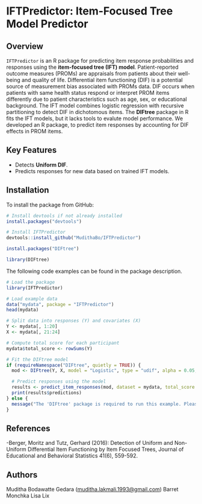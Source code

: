 # IFTPredictor: Item-Focused Tree Model Predictor

## Overview
`IFTPredictor` is an R package for predicting item response probabilities 
and responses using the **item-focused tree (IFT) model**. Patient-reported outcome measures (PROMs) 
are appraisals from patients about their well-being and quality of life. 
Differential item functioning (DIF) is a potential source of measurement bias associated with PROMs data.
DIF occurs when patients with same health status respond or interpret PROM items differently 
due to patient characteristics such as age, sex, or educational background.
The IFT model combines logistic regression with recursive partitioning to detect 
DIF in dichotomous items. The **DIFtree** package in R fits the IFT models, 
but it lacks tools to evalute model performance. We developed an R package, 
to predict item responses by accounting for DIF effects in PROM items.

## Key Features
- Detects **Uniform DIF**.
- Predicts responses for new data based on trained IFT models.

## Installation
To install the package from GitHub:
```R
# Install devtools if not already installed
install.packages("devtools")

# Install IFTPredictor
devtools::install_github("MudithaBo/IFTPredictor")

install.packages("DIFtree")

library(DIFtree)
```

The following code examples can be found in the package description.
```r
# Load the package
library(IFTPredictor)

# Load example data
data("mydata", package = "IFTPredictor")
head(mydata)

# Split data into responses (Y) and covariates (X)
Y <- mydata[, 1:20]
X <- mydata[, 21:24]

# Compute total score for each participant
mydata$total_score <- rowSums(Y)

# Fit the DIFtree model
if (requireNamespace("DIFtree", quietly = TRUE)) {
  mod <- DIFtree(Y, X, model = "Logistic", type = "udif", alpha = 0.05, nperm = 100, trace = TRUE)

  # Predict responses using the model
  results <- predict_item_responses(mod, dataset = mydata, total_score = "total_score")
  print(results$predictions)
} else {
  message("The 'DIFtree' package is required to run this example. Please install it.")
}
```
## References

-Berger, Moritz and Tutz, Gerhard (2016): Detection of Uniform and Non-Uniform Differential Item Functioning by Item Focused Trees,
 Journal of Educational and Behavioral Statistics 41(6), 559-592.

## Authors
Muditha Bodawatte Gedara (muditha.lakmali.1993@gmail.com)
Barret Monchka
Lisa Lix

